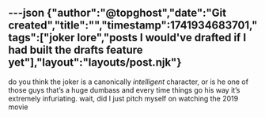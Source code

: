 ---json
{"author":"@topghost","date":"Git created","title":"","timestamp":1741934683701,"tags":["joker lore","posts I would&#x27;ve drafted if I had built the drafts feature yet"],"layout":"layouts/post.njk"}
---
do you think the joker is a canonically _intelligent_ character, or is he one of those guys that&#x2019;s a huge dumbass and every time things go his way it&#x2019;s extremely infuriating. wait, did I just pitch myself on watching the 2019 movie
